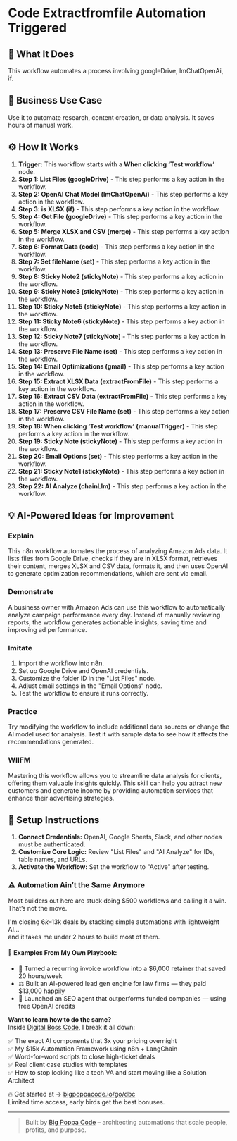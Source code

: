 # Code Extractfromfile Automation Triggered

## 🚀 What It Does
This workflow automates a process involving googleDrive, lmChatOpenAi, if.

## 💼 Business Use Case
Use it to automate research, content creation, or data analysis. It saves hours of manual work.

## ⚙️ How It Works
1.  **Trigger:** This workflow starts with a **When clicking ‘Test workflow’** node.
2. **Step 1: List Files (googleDrive)** - This step performs a key action in the workflow.
3. **Step 2: OpenAI Chat Model (lmChatOpenAi)** - This step performs a key action in the workflow.
4. **Step 3: is XLSX (if)** - This step performs a key action in the workflow.
5. **Step 4: Get File (googleDrive)** - This step performs a key action in the workflow.
6. **Step 5: Merge XLSX and CSV (merge)** - This step performs a key action in the workflow.
7. **Step 6: Format Data (code)** - This step performs a key action in the workflow.
8. **Step 7: Set fileName (set)** - This step performs a key action in the workflow.
9. **Step 8: Sticky Note2 (stickyNote)** - This step performs a key action in the workflow.
10. **Step 9: Sticky Note3 (stickyNote)** - This step performs a key action in the workflow.
11. **Step 10: Sticky Note5 (stickyNote)** - This step performs a key action in the workflow.
12. **Step 11: Sticky Note6 (stickyNote)** - This step performs a key action in the workflow.
13. **Step 12: Sticky Note7 (stickyNote)** - This step performs a key action in the workflow.
14. **Step 13: Preserve File Name (set)** - This step performs a key action in the workflow.
15. **Step 14: Email Optimizations (gmail)** - This step performs a key action in the workflow.
16. **Step 15: Extract XLSX Data (extractFromFile)** - This step performs a key action in the workflow.
17. **Step 16: Extract CSV Data (extractFromFile)** - This step performs a key action in the workflow.
18. **Step 17: Preserve CSV File Name (set)** - This step performs a key action in the workflow.
19. **Step 18: When clicking ‘Test workflow’ (manualTrigger)** - This step performs a key action in the workflow.
20. **Step 19: Sticky Note (stickyNote)** - This step performs a key action in the workflow.
21. **Step 20: Email Options (set)** - This step performs a key action in the workflow.
22. **Step 21: Sticky Note1 (stickyNote)** - This step performs a key action in the workflow.
23. **Step 22: AI Analyze (chainLlm)** - This step performs a key action in the workflow.

## 💡 AI-Powered Ideas for Improvement
### Explain
This n8n workflow automates the process of analyzing Amazon Ads data. It lists files from Google Drive, checks if they are in XLSX format, retrieves their content, merges XLSX and CSV data, formats it, and then uses OpenAI to generate optimization recommendations, which are sent via email.

### Demonstrate
A business owner with Amazon Ads can use this workflow to automatically analyze campaign performance every day. Instead of manually reviewing reports, the workflow generates actionable insights, saving time and improving ad performance.

### Imitate
1. Import the workflow into n8n.
2. Set up Google Drive and OpenAI credentials.
3. Customize the folder ID in the "List Files" node.
4. Adjust email settings in the "Email Options" node.
5. Test the workflow to ensure it runs correctly.

### Practice
Try modifying the workflow to include additional data sources or change the AI model used for analysis. Test it with sample data to see how it affects the recommendations generated.

### WIIFM
Mastering this workflow allows you to streamline data analysis for clients, offering them valuable insights quickly. This skill can help you attract new customers and generate income by providing automation services that enhance their advertising strategies.

## 🔧 Setup Instructions
1. **Connect Credentials:** OpenAI, Google Sheets, Slack, and other nodes must be authenticated.
2. **Customize Core Logic:** Review "List Files" and "AI Analyze" for IDs, table names, and URLs.
3. **Activate the Workflow:** Set the workflow to "Active" after testing.

### ⚠️ Automation Ain’t the Same Anymore

Most builders out here are stuck doing $500 workflows and calling it a win.  
That’s not the move.  

I'm closing $6k–$13k deals by stacking simple automations with lightweight AI...  
and it takes me under 2 hours to build most of them.

#### 🧠 Examples From My Own Playbook:
- 🔁 Turned a recurring invoice workflow into a $6,000 retainer that saved 20 hours/week  
- ⚖️ Built an AI-powered lead gen engine for law firms — they paid $13,000 happily  
- 🚀 Launched an SEO agent that outperforms funded companies — using free OpenAI credits  

**Want to learn how to do the same?**  
Inside [Digital Boss Code](https://bigpoppacode.io/go/dbc), I break it all down:

✅ The exact AI components that 3x your pricing overnight  
✅ My $15k Automation Framework using n8n + LangChain  
✅ Word-for-word scripts to close high-ticket deals  
✅ Real client case studies with templates  
✅ How to stop looking like a tech VA and start moving like a Solution Architect  

🔥 Get started at → [bigpoppacode.io/go/dbc](https://bigpoppacode.io/go/dbc)  
Limited time access, early birds get the best bonuses.

---
> Built by [Big Poppa Code](https://bigpoppacode.io) – architecting automations that scale people, profits, and purpose.
